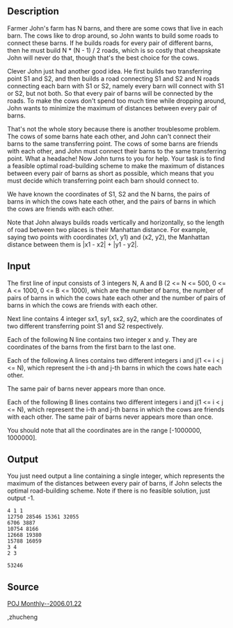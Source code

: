<h2>Description</h2><p>Farmer John's farm has N barns, and there are some cows that live in each barn. The cows like to drop around, so John wants to build some roads to connect these barns. If he builds roads for every pair of different barns, then he must build N * (N - 1) / 2 roads, which is so costly that cheapskate John will never do that, though that's the best choice for the cows. 
</p>
Clever John just had another good idea. He first builds two transferring point S1 and S2, and then builds a road connecting S1 and S2 and N roads connecting each barn with S1 or S2, namely every barn will connect with S1 or S2, but not both. So that every pair of barns will be connected by the roads. To make the cows don't spend too much time while dropping around, John wants to minimize the maximum of distances between every pair of barns.

That's not the whole story because there is another troublesome problem. The cows of some barns hate each other, and John can't connect their barns to the same transferring point. The cows of some barns are friends with each other, and John must connect their barns to the same transferring point. What a headache! Now John turns to you for help. Your task is to find a feasible optimal road-building scheme to make the maximum of distances between every pair of barns as short as possible, which means that you must decide which transferring point each barn should connect to.

We have known the coordinates of S1, S2 and the N barns, the pairs of barns in which the cows hate each other, and the pairs of barns in which the cows are friends with each other.

Note that John always builds roads vertically and horizontally, so the length of road between two places is their Manhattan distance. For example, saying two points with coordinates (x1, y1) and (x2, y2), the Manhattan distance between them is |x1 - x2| + |y1 - y2|.
<h2>Input</h2><p>The first line of input consists of 3 integers N, A and B (2 &lt;= N &lt;= 500, 0 &lt;= A &lt;= 1000, 0 &lt;= B &lt;= 1000), which are the number of barns, the number of pairs of barns in which the cows hate each other and the number of pairs of barns in which the cows are friends with each other.
</p>
Next line contains 4 integer sx1, sy1, sx2, sy2, which are the coordinates of two different transferring point S1 and S2 respectively.

Each of the following N line contains two integer x and y. They are coordinates of the barns from the first barn to the last one.

Each of the following A lines contains two different integers i and j(1 &lt;= i &lt; j &lt;= N), which represent the i-th and j-th barns in which the cows hate each other. 

The same pair of barns never appears more than once. 

Each of the following B lines contains two different integers i and j(1 &lt;= i &lt; j &lt;= N), which represent the i-th and j-th barns in which the cows are friends with each other. The same pair of barns never appears more than once.

You should note that all the coordinates are in the range [-1000000, 1000000].
<h2>Output</h2><p>You just need output a line containing a single integer, which represents the maximum of the distances between every pair of barns, if John selects the optimal road-building scheme. Note if there is no feasible solution, just output -1.  </p><pre><code class="language-input1">4 1 1
12750 28546 15361 32055
6706 3887
10754 8166
12668 19380
15788 16059
3 4
2 3
</code></pre><pre><code class="language-output1">53246</code></pre><h2>Source</h2><a href="searchproblem?field=source&amp;key=POJ+Monthly--2006.01.22">POJ Monthly--2006.01.22</a><p>,zhucheng</p>